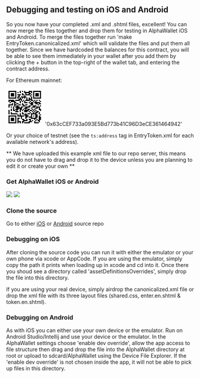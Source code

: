 ## Debugging and testing on iOS and Android
So you now have your completed .xml and .shtml files, excellent! You can now merge the files together and drop them for testing in AlphaWallet iOS and Android. To merge the files together run 'make EntryToken.canonicalized.xml' which will validate the files and put them all together. Since we have hardcoded the balances for this contract, you will be able to see them immediately in your wallet after you add them by clicking the + button in the top-right of the wallet tab, and entering the contract address.

For Ethereum mainnet:

![qr code](https://github.com/AlphaWallet/TokenScript-Examples/blob/master/tutorial/img/QR_EntryToken_ETH_address.png)
'0x63cCEF733a093E5Bd773b41C96D3eCE361464942'

Or your choice of testnet (see the `ts:address` tag in EntryToken.xml for each available network's address). 

** We have uploaded this example xml file to our repo server, this means you do not have to drag and drop it to the device unless you are planning to edit it or create your own ** 

### Get AlphaWallet iOS or Android
[<img src=https://github.com/AlphaWallet/alpha-wallet-ios/blob/master/resources/app-store-badge.png height="88">](https://itunes.apple.com/us/app/alphawallet/id1358230430?ls=1&mt=8) [<img src=https://github.com/AlphaWallet/alpha-wallet-android/blob/master/dmz/src/main/resources/static/images/googleplay.png height="68">](https://play.google.com/store/apps/details?id=io.stormbird.wallet&hl=en_US)

### Clone the source
Go to either [iOS](https://github.com/AlphaWallet/alpha-wallet-ios) or [Android](https://github.com/AlphaWallet/alpha-wallet-android) source repo

### Debugging on iOS 
After cloning the source code you can run it with either the emulator or your own phone via xcode or AppCode. If you are using the emulator, simply copy the path it prints when loading up in xcode and cd into it. Once there you shoud see a directory called 'assetDefinitionsOverrides', simply drop the file into this directory.

If you are using your real device, simply airdrop the canonicalized.xml file or drop the xml file with its three layout files (shared.css, enter.en.shtml & token.en.shtml). 

### Debugging on Android
As with iOS you can either use your own device or the emulator. Run on Android Studio/Intellij and use your device or the emulator. In the AlphaWallet settings choose 'enable dev override', allow the app access to file structure then drag and drop the file into the AlphaWallet directory at root or upload to sdcard/AlphaWallet using the Device File Explorer. If the 'enable dev override' is not chosen inside the app, it will not be able to pick up files in this directory.

